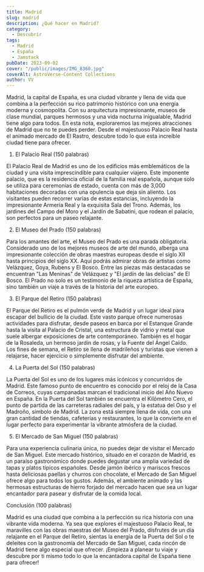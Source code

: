 ```yaml
---
title: Madrid
slug: madrid
description: ¿Qué hacer en Madrid?
category:
  - Descubrir
tags:
  - Madrid
  - España
  - Jamstack
pubDate: 2023-09-02
cover: "/public/images/IMG_8360.jpg"
coverAlt: AstroVerse-Content Collections
author: VV
---
```

Madrid, la capital de España, es una ciudad vibrante y llena de vida que combina a la perfección su rico patrimonio histórico con una energía moderna y cosmopolita. Con su arquitectura impresionante, museos de clase mundial, parques hermosos y una vida nocturna inigualable, Madrid tiene algo para todos. En esta nota, exploraremos las mejores atracciones de Madrid que no te puedes perder. Desde el majestuoso Palacio Real hasta el animado mercado de El Rastro, descubre todo lo que esta increíble ciudad tiene para ofrecer.

1. El Palacio Real (150 palabras)

El Palacio Real de Madrid es uno de los edificios más emblemáticos de la ciudad y una visita imprescindible para cualquier viajero. Este imponente palacio, que es la residencia oficial de la familia real española, aunque solo se utiliza para ceremonias de estado, cuenta con más de 3,000 habitaciones decoradas con una opulencia que deja sin aliento. Los visitantes pueden recorrer varias de estas estancias, incluyendo la impresionante Armería Real y la exquisita Sala del Trono. Además, los jardines del Campo del Moro y el Jardín de Sabatini, que rodean el palacio, son perfectos para un paseo relajante.

2. El Museo del Prado (150 palabras)

Para los amantes del arte, el Museo del Prado es una parada obligatoria. Considerado uno de los mejores museos de arte del mundo, alberga una impresionante colección de obras maestras europeas desde el siglo XII hasta principios del siglo XX. Aquí podrás admirar obras de artistas como Velázquez, Goya, Rubens y El Bosco. Entre las piezas más destacadas se encuentran "Las Meninas" de Velázquez y "El jardín de las delicias" de El Bosco. El Prado no solo es un testimonio de la riqueza artística de España, sino también un viaje a través de la historia del arte europeo.

3. El Parque del Retiro (150 palabras)

El Parque del Retiro es el pulmón verde de Madrid y un lugar ideal para escapar del bullicio de la ciudad. Este vasto parque ofrece numerosas actividades para disfrutar, desde paseos en barca por el Estanque Grande hasta la visita al Palacio de Cristal, una estructura de vidrio y metal que suele albergar exposiciones de arte contemporáneo. También es el hogar de la Rosaleda, un hermoso jardín de rosas, y la Fuente del Ángel Caído. Los fines de semana, el Retiro se llena de madrileños y turistas que vienen a relajarse, hacer ejercicio o simplemente disfrutar del ambiente.

4. La Puerta del Sol (150 palabras)

La Puerta del Sol es uno de los lugares más icónicos y concurridos de Madrid. Este famoso punto de encuentro es conocido por el reloj de la Casa de Correos, cuyas campanadas marcan el tradicional inicio del Año Nuevo en España. En la Puerta del Sol también se encuentra el Kilómetro Cero, el punto de partida de las carreteras radiales del país, y la estatua del Oso y el Madroño, símbolo de Madrid. La zona está siempre llena de vida, con una gran cantidad de tiendas, cafeterías y restaurantes, lo que la convierte en el lugar perfecto para experimentar la vibrante atmósfera de la ciudad.

5. El Mercado de San Miguel (150 palabras)

Para una experiencia culinaria única, no puedes dejar de visitar el Mercado de San Miguel. Este mercado histórico, situado en el corazón de Madrid, es un paraíso gastronómico donde puedes degustar una amplia variedad de tapas y platos típicos españoles. Desde jamón ibérico y mariscos frescos hasta deliciosas paellas y churros con chocolate, el Mercado de San Miguel ofrece algo para todos los gustos. Además, el ambiente animado y las hermosas estructuras de hierro forjado del mercado hacen que sea un lugar encantador para pasear y disfrutar de la comida local.

Conclusión (100 palabras)

Madrid es una ciudad que combina a la perfección su rica historia con una vibrante vida moderna. Ya sea que explores el majestuoso Palacio Real, te maravilles con las obras maestras del Museo del Prado, disfrutes de un día relajante en el Parque del Retiro, sientas la energía de la Puerta del Sol o te deleites con la gastronomía del Mercado de San Miguel, cada rincón de Madrid tiene algo especial que ofrecer. ¡Empieza a planear tu viaje y descubre por ti mismo todo lo que la encantadora capital de España tiene para ofrecer!

